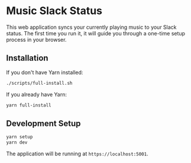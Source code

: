 # Music Slack Status

This web application syncs your currently playing music to your Slack status. The first time you run it, it will guide you through a one-time setup process in your browser.

## Installation

If you don't have Yarn installed:
```bash
./scripts/full-install.sh
```

If you already have Yarn:
```bash
yarn full-install
```

## Development Setup

```bash
yarn setup
yarn dev
```

The application will be running at `https://localhost:5001`.
